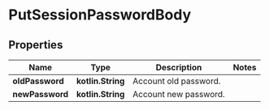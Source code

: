 
# PutSessionPasswordBody

## Properties
Name | Type | Description | Notes
------------ | ------------- | ------------- | -------------
**oldPassword** | **kotlin.String** | Account old password. | 
**newPassword** | **kotlin.String** | Account new password. | 



